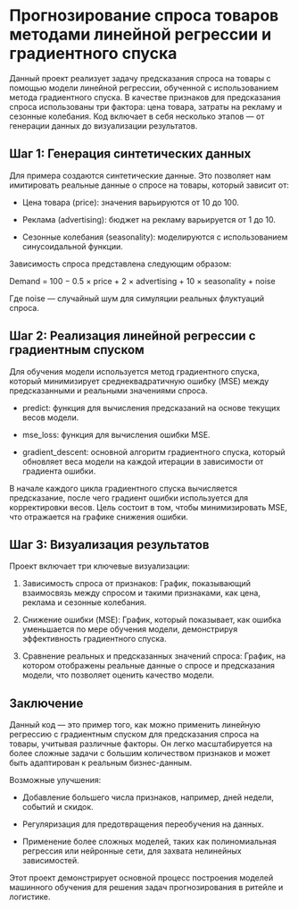 # Прогнозирование спроса товаров методами линейной регрессии и градиентного спуска

Данный проект реализует задачу предсказания спроса на товары с помощью модели линейной регрессии, обученной с использованием метода градиентного спуска. В качестве признаков для предсказания спроса использованы три фактора: цена товара, затраты на рекламу и сезонные колебания. Код включает в себя несколько этапов — от генерации данных до визуализации результатов.

## Шаг 1: Генерация синтетических данных

Для примера создаются синтетические данные. Это позволяет нам имитировать реальные данные о спросе на товары, который зависит от:

- Цена товара (price): значения варьируются от 10 до 100.

- Реклама (advertising): бюджет на рекламу варьируется от 1 до 10.

- Сезонные колебания (seasonality): моделируются с использованием синусоидальной функции.

Зависимость спроса представлена следующим образом:


Demand = 100 − 0.5 × price + 2 × advertising + 10 × seasonality + noise


Где noise — случайный шум для симуляции реальных флуктуаций спроса.

## Шаг 2: Реализация линейной регрессии с градиентным спуском

Для обучения модели используется метод градиентного спуска, который минимизирует среднеквадратичную ошибку (MSE) между предсказанными и реальными значениями спроса.

- predict: функция для вычисления предсказаний на основе текущих весов модели.

- mse_loss: функция для вычисления ошибки MSE.

- gradient_descent: основной алгоритм градиентного спуска, который обновляет веса модели на каждой итерации в зависимости от градиента ошибки.

В начале каждого цикла градиентного спуска вычисляется предсказание, после чего градиент ошибки используется для корректировки весов. Цель состоит в том, чтобы минимизировать MSE, что отражается на графике снижения ошибки.

## Шаг 3: Визуализация результатов

Проект включает три ключевые визуализации:

1. Зависимость спроса от признаков: График, показывающий взаимосвязь между спросом и такими признаками, как цена, реклама и сезонные колебания.

2. Снижение ошибки (MSE): График, который показывает, как ошибка уменьшается по мере обучения модели, демонстрируя эффективность градиентного спуска.

3. Сравнение реальных и предсказанных значений спроса: График, на котором отображены реальные данные о спросе и предсказания модели, что позволяет оценить качество модели.

## Заключение

Данный код — это пример того, как можно применить линейную регрессию с градиентным спуском для предсказания спроса на товары, учитывая различные факторы. Он легко масштабируется на более сложные задачи с большим количеством признаков и может быть адаптирован к реальным бизнес-данным.

Возможные улучшения:

- Добавление большего числа признаков, например, дней недели, событий и скидок.

- Регуляризация для предотвращения переобучения на данных.

- Применение более сложных моделей, таких как полиномиальная регрессия или нейронные сети, для захвата нелинейных зависимостей.

Этот проект демонстрирует основной процесс построения моделей машинного обучения для решения задач прогнозирования в ритейле и логистике.
